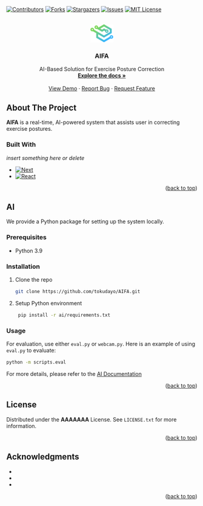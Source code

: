 <a name="readme-top"></a>
<!-- PROJECT SHIELDS -->
<!--
*** I'm using markdown "reference style" links for readability.
*** Reference links are enclosed in brackets [ ] instead of parentheses ( ).
*** See the bottom of this document for the declaration of the reference variables
*** for contributors-url, forks-url, etc. This is an optional, concise syntax you may use.
*** https://www.markdownguide.org/basic-syntax/#reference-style-links
-->

[![Contributors][contributors-shield]][contributors-url]
[![Forks][forks-shield]][forks-url]
[![Stargazers][stars-shield]][stars-url]
[![Issues][issues-shield]][issues-url]
[![MIT License][license-shield]][license-url]

<!-- PROJECT LOGO -->
<br />
<div align="center">
  <a href="https://github.com/tokudayo/AIFA">
    <img src="docs/logo.png" alt="Logo" width=60>
  </a>

<h3 align="center">AIFA</h3>
  <p align="center">
    AI-Based Solution for Exercise Posture Correction
    <br />
    <a href="https://github.com/tokudayo/AIFA"><strong>Explore the docs »</strong></a>
    <br />
    <br />
    <a href="https://github.com/tokudayo/AIFA">View Demo</a>
    ·
    <a href="https://github.com/tokudayo/AIFA/issues">Report Bug</a>
    ·
    <a href="https://github.com/tokudayo/AIFA/issues">Request Feature</a>
  </p>
</div>



<!-- ABOUT THE PROJECT -->
## About The Project
**AIFA** is a real-time, AI-powered system that assists user in correcting exercise postures.


<!-- 
`tokudayo`, `AIFA`, `twitter_handle`, `linkedin_username`, `email_client`, `email`, `AIFA`, `project_description` 
-->




### Built With
*insert something here or delete*
* [![Next][Next.js]][Next-url]
* [![React][React.js]][React-url]


<p align="right">(<a href="#readme-top">back to top</a>)</p>



<!-- GETTING STARTED -->
## AI
We provide a Python package for setting up the system locally.

### Prerequisites
* Python 3.9

### Installation
1. Clone the repo
   ```sh
   git clone https://github.com/tokudayo/AIFA.git
   ```
2. Setup Python environment
	 ```sh
	  pip install -r ai/requirements.txt
	```
### Usage
For evaluation, use either ```eval.py``` or ```webcam.py```. Here is an example of using ``eval.py`` to evaluate:
```sh
python -m scripts.eval
```
For more details, please refer to the [AI Documentation](https://example.com)
<p align="right">(<a href="#readme-top">back to top</a>)</p>




<!-- LICENSE -->
## License

Distributed under the **AAAAAAA** License. See `LICENSE.txt` for more information.

<p align="right">(<a href="#readme-top">back to top</a>)</p>







<!-- ACKNOWLEDGMENTS -->
## Acknowledgments

* []()
* []()
* []()

<p align="right">(<a href="#readme-top">back to top</a>)</p>



<!-- MARKDOWN LINKS & IMAGES -->
<!-- https://www.markdownguide.org/basic-syntax/#reference-style-links -->
[contributors-shield]: https://img.shields.io/github/contributors/tokudayo/AIFA.svg?style=for-the-badge
[contributors-url]: https://github.com/tokudayo/AIFA/graphs/contributors
[forks-shield]: https://img.shields.io/github/forks/tokudayo/AIFA.svg?style=for-the-badge
[forks-url]: https://github.com/tokudayo/AIFA/network/members
[stars-shield]: https://img.shields.io/github/stars/tokudayo/AIFA.svg?style=for-the-badge
[stars-url]: https://github.com/tokudayo/AIFA/stargazers
[issues-shield]: https://img.shields.io/github/issues/tokudayo/AIFA.svg?style=for-the-badge
[issues-url]: https://github.com/tokudayo/AIFA/issues
[license-shield]: https://img.shields.io/github/license/tokudayo/AIFA.svg?style=for-the-badge
[license-url]: https://github.com/tokudayo/AIFA/blob/master/LICENSE.txt
[linkedin-shield]: https://img.shields.io/badge/-LinkedIn-black.svg?style=for-the-badge&logo=linkedin&colorB=555
[linkedin-url]: https://linkedin.com/in/linkedin_username
[product-screenshot]: images/screenshot.png
[Next.js]: https://img.shields.io/badge/next.js-000000?style=for-the-badge&logo=nextdotjs&logoColor=white
[Next-url]: https://nextjs.org/
[React.js]: https://img.shields.io/badge/React-20232A?style=for-the-badge&logo=react&logoColor=61DAFB
[React-url]: https://reactjs.org/
[Vue.js]: https://img.shields.io/badge/Vue.js-35495E?style=for-the-badge&logo=vuedotjs&logoColor=4FC08D
[Vue-url]: https://vuejs.org/
[Angular.io]: https://img.shields.io/badge/Angular-DD0031?style=for-the-badge&logo=angular&logoColor=white
[Angular-url]: https://angular.io/
[Svelte.dev]: https://img.shields.io/badge/Svelte-4A4A55?style=for-the-badge&logo=svelte&logoColor=FF3E00
[Svelte-url]: https://svelte.dev/
[Laravel.com]: https://img.shields.io/badge/Laravel-FF2D20?style=for-the-badge&logo=laravel&logoColor=white
[Laravel-url]: https://laravel.com
[Bootstrap.com]: https://img.shields.io/badge/Bootstrap-563D7C?style=for-the-badge&logo=bootstrap&logoColor=white
[Bootstrap-url]: https://getbootstrap.com
[JQuery.com]: https://img.shields.io/badge/jQuery-0769AD?style=for-the-badge&logo=jquery&logoColor=white
[JQuery-url]: https://jquery.com 
